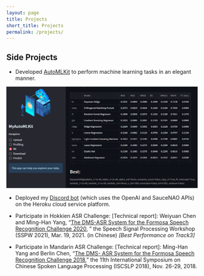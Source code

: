 ```yaml
---
layout: page
title: Projects
short_title: Projects
permalink: /projects/
---
```


## Side Projects

- Developed [AutoMLKit](https://github.com/mhy-kevin-dev/AutoMLKit) to perform machine learning tasks in an elegant manner. 
  
![img|200](https://github.com/mhy-kevin-dev/AutoMLKit/raw/master/screenshots/regression.png)

- Deployed my [Discord bot](https://github.com/mhy-kevin-dev/discord-bot) (which uses the OpenAI and SauceNAO APIs) on the Heroku cloud service platform.

- Participate in Hokkien ASR Challenge: [Technical report]: Weiyuan Chen and Ming-Han Yang, “[The
DMS-ASR System for the Formosa Speech Recognition Challenge 2020](https://drive.google.com/file/d/1aSk3I5JiZHfUqRyMHShK8-zsgzlNFyGR/view), ” the Speech Signal Processing
Workshop (SSPW 2021), Mar. 19, 2021. (in Chinese) *[Best Performance on Track3]*

- Participate in Mandarin ASR Challenge: [Technical report]: Ming-Han Yang and Berlin Chen, “[The DMS-
ASR System for the Formosa Speech Recognition Challenge 2018](https://drive.google.com/file/d/15dWU2ISWqZS0VkPie9OsDESEPENQJH-j/view),” the 11th International Symposium on
Chinese Spoken Language Processing (ISCSLP 2018), Nov. 26-29, 2018.
